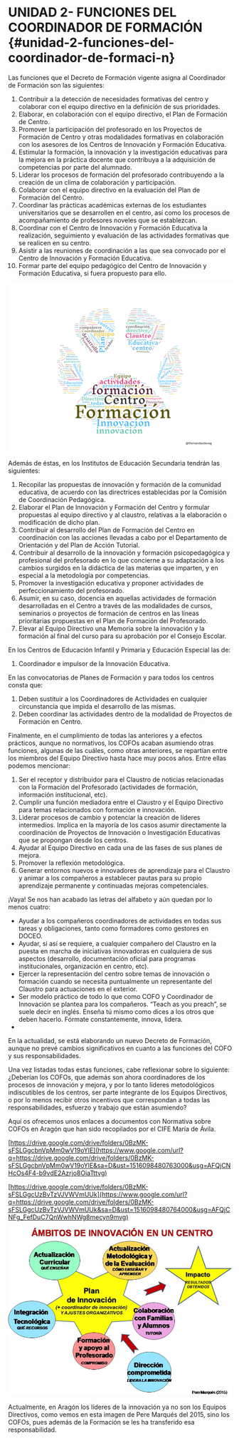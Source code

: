 # UNIDAD 2- FUNCIONES DEL COORDINADOR DE FORMACIÓN {#unidad-2-funciones-del-coordinador-de-formaci-n}

Las funciones que el Decreto de Formación vigente asigna al Coordinador de Formación son las siguientes:

1.  Contribuir a la detección de necesidades formativas del centro y colaborar con el equipo directivo en la definición de sus prioridades.
2.  Elaborar, en colaboración con el equipo directivo, el Plan de Formación de Centro.
3.  Promover la participación del profesorado en los Proyectos de Formación de Centro y otras modalidades formativas en colaboración con los asesores de los Centros de Innovación y Formación Educativa.
4.  Estimular la formación, la innovación y la investigación educativas para la mejora en la práctica docente que contribuya a la adquisición de competencias por parte del alumnado.
5.  Liderar los procesos de formación del profesorado contribuyendo a la creación de un clima de colaboración y participación.
6.  Colaborar con el equipo directivo en la evaluación del Plan de Formación del Centro.
7.  Coordinar las prácticas académicas externas de los estudiantes universitarios que se desarrollen en el centro, así como los procesos de acompañamiento de profesores noveles que se establezcan.
8.  Coordinar con el Centro de Innovación y Formación Educativa la realización, seguimiento y evaluación de las actividades formativas que se realicen en su centro.
9.  Asistir a las reuniones de coordinación a las que sea convocado por el Centro de Innovación y Formación Educativa.
10.  Formar parte del equipo pedagógico del Centro de Innovación y Formación Educativa, si fuera propuesto para ello.

![](images/image6.png)

Además de éstas, en los Institutos de Educación Secundaria tendrán las siguientes:

1.  Recopilar las propuestas de innovación y formación de la comunidad educativa, de acuerdo con las directrices establecidas por la Comisión de Coordinación Pedagógica.
2.  Elaborar el Plan de Innovación y Formación del Centro y formular propuestas al equipo directivo y al claustro, relativas a la elaboración o modificación de dicho plan.
3.  Contribuir al desarrollo del Plan de Formación del Centro en coordinación con las acciones llevadas a cabo por el Departamento de Orientación y del Plan de Acción Tutorial.
4.  Contribuir al desarrollo de la innovación y formación psicopedagógica y profesional del profesorado en lo que concierne a su adaptación a los cambios surgidos en la didáctica de las materias que imparten, y en especial a la metodología por competencias.
5.  Promover la investigación educativa y proponer actividades de perfeccionamiento del profesorado.
6.  Asumir, en su caso, docencia en aquellas actividades de formación desarrolladas en el Centro a través de las modalidades de cursos, seminarios o proyectos de formación de centros en las líneas prioritarias propuestas en el Plan de Formación del Profesorado.
7.  Elevar al Equipo Directivo una Memoria sobre la innovación y la formación al final del curso para su aprobación por el Consejo Escolar.  

En los Centros de Educación Infantil y Primaria y Educación Especial las de:

1.  Coordinador e impulsor de la Innovación Educativa.

En las convocatorias de Planes de Formación y para todos los centros consta que:

1.  Deben sustituir a los Coordinadores de Actividades en cualquier circunstancia que impida el desarrollo de las mismas.
2.  Deben coordinar las actividades dentro de la modalidad de Proyectos de Formación en Centro.

Finalmente, en el cumplimiento de todas las anteriores y a efectos prácticos, aunque no normativos, los COFOs acaban asumiendo otras funciones, algunas de las cuáles, como otras anteriores, se repartían entre los miembros del Equipo Directivo hasta hace muy pocos años. Entre ellas podemos mencionar:

1.  Ser el receptor y distribuidor para el Claustro de noticias relacionadas con la Formación del Profesorado (actividades de formación, información institucional, etc).
2.  Cumplir una función mediadora entre el Claustro y el Equipo Directivo para temas relacionados con formación e innovación.
3.  Liderar procesos de cambio y potenciar la creación de líderes intermedios. Implica en la mayoría de los casos asumir directamente la coordinación de Proyectos de Innovación o Investigación Educativas que se propongan desde los centros.
4.  Ayudar al Equipo Directivo en cada una de las fases de sus planes de mejora.
5.  Promover la reflexión metodológica.
6.  Generar entornos nuevos e innovadores de aprendizaje para el Claustro y animar a los compañeros a establecer pautas para su propio aprendizaje permanente y continuadas mejoras competenciales.  

¡Vaya! Se nos han acabado las letras del alfabeto y aún quedan por lo menos cuatro:

*   Ayudar a los compañeros coordinadores de actividades en todas sus tareas y obligaciones, tanto como formadores como gestores en DOCEO.
*   Ayudar, si así se requiere, a cualquier compañero del Claustro en la puesta en marcha de iniciativas innovadoras en cualquiera de sus aspectos (desarrollo, documentación oficial para programas institucionales, organización en centro, etc).
*   Ejercer la representación del centro sobre temas de innovación o formación cuando se necesita puntualmente un representante del Claustro para actuaciones en el exterior.
*   Ser modelo práctico de todo lo que como COFO y Coordinador de Innovación se plantea para los compañeros. “Teach as you preach”, se suele decir en inglés. Enseña tú mismo como dices a los otros que deben hacerlo. Fórmate constantemente, innova, lidera.
*   

En la actualidad, se está elaborando un nuevo Decreto de Formación, aunque no prevé cambios significativos en cuanto a las funciones del COFO y sus responsabilidades.

Una vez listadas todas estas funciones, cabe reflexionar sobre lo siguiente: ¿Deberían los COFOs, que además son ahora coordinadores de los procesos de innovación y mejora, y por lo tanto líderes metodológicos indiscutibles de los centros, ser parte integrante de los Equipos Directivos, o por lo menos recibir otros incentivos que correspondan a todas las responsabilidades, esfuerzo y trabajo que están asumiendo?

Aquí os ofrecemos unos enlaces a documentos con Normativa sobre COFOs en Aragón que han sido recopilados por el CIFE María de Ávila.

[https://drive.google.com/drive/folders/0BzMK-sFSLGgcbnVpMm0wV19oYlE](https://www.google.com/url?q=https://drive.google.com/drive/folders/0BzMK-sFSLGgcbnVpMm0wV19oYlE&sa=D&ust=1516098480763000&usg=AFQjCNHcOs4F4-b9vdE2Azrjo8OiaTttvg) 

[https://drive.google.com/drive/folders/0BzMK-sFSLGgcUzBvTzVJVWVmUUk](https://www.google.com/url?q=https://drive.google.com/drive/folders/0BzMK-sFSLGgcUzBvTzVJVWVmUUk&sa=D&ust=1516098480764000&usg=AFQjCNFg_FefDuC7QnWwhNWg8mecyn9mvg) 

![](images/image9.jpg)

Actualmente, en Aragón los líderes de la innovación ya no son los Equipos Directivos, como vemos en esta imagen de Pere Marqués del 2015, sino los COFOs, pues además de la Formación se les ha transferido esa responsabilidad.